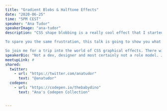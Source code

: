 ```yaml
---
title: "Gradient Blobs & Halftone Effects"
date: "2020-06-25"
time: "5PM CEST"
speaker: "Ana Tudor"
speakerImage: "ana-tudor"
description: "CSS shape blobbing is a really cool effect that I started toying with way before I understood how it works in the back. This lack of understanding meant I was unaware of the technique's limitations, unaware of where it was the case to bring in other tricks to achieve the results I wanted instead of keeping on modifying the example code and only getting frustrated in the process.

To spare you the same frustration, this talk is going to show you what I have since learned, how that helps with achieving those really cool blobbing effects I didn't know how to get to for years and how the same technique can be used to easily achieve something else I previously didn't think was really doable using only CSS: halftone patterns!

So join me for a trip into the world of CSS graphical effects. There will be clever tricks, live coding and cute animals!"
speakerBio: "Not a dev, designer and most certainly not a role model. Just a stray cat trying to survive."
meetupLink: #
shared:
  twitter:
    - url: "https://twitter.com/anatudor"
      text: "@anatudor"
  codepen:
    - url: "https://codepen.io/thebabydino"
      text: "Ana's Codepen Collection"


---
```

